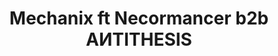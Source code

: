 ---
title: Mechanix ft Necormancer b2b AИTITHESIS
description: >-
  Jungle and Drum and Bass. 21+ $15 to enter.
time: 2022-09-23T20:30-0600/PT4H
price: $15
restrictions:
  - 21+
promoters:
  - mechanix
slots:
  - time: 22:30/PT2H
    performing_as: Necromancer b2b AИTITHESIS
    artists:
      - antithesis
      - necromancer
  - time: 21:30/PT1H
    artists:
      - blazz
  - time: 20:30/PT1H
    artists:
      - fervor
genres:
  - Drum & Bass
links:
  - title: Facebook Event
    url: https://www.facebook.com/events/922690085800237
---